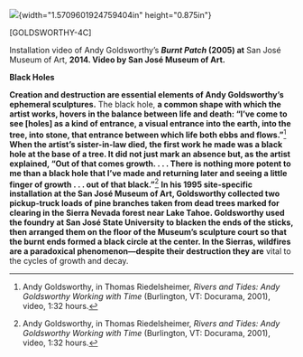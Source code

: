 ![](media/image1.png){width="1.5709601924759404in" height="0.875in"}

\[GOLDSWORTHY-4C\]

Installation video of Andy Goldsworthy’s ***Burnt Patch* (2005) at** San José Museum of Art, **2014. Video by San José Museum of Art.**

**Black Holes**

**Creation and destruction are essential elements of Andy Goldsworthy’s ephemeral sculptures.** The black hole, **a common shape with which the artist works, hovers in the balance between life and death: “I’ve come to see \[holes\] as a kind of entrance, a visual entrance into the earth, into the tree, into stone, that entrance between which life both ebbs and flows.”**[^1] **When the artist’s sister-in-law died, the first work he made was a black hole at the base of a tree. It did not just mark an absence but, as the artist explained, “Out of that comes growth. . . . There is nothing more potent to me than a black hole that I’ve made and returning later and seeing a little finger of growth . . . out of that black.”**[^2] **In his 1995 site-specific installation at the San José Museum of Art, Goldsworthy collected two pickup-truck loads of pine branches taken from dead trees marked for clearing in the Sierra Nevada forest near Lake Tahoe. Goldsworthy used the foundry at San José State University to blacken the ends of the sticks, then arranged them on the floor of the Museum’s sculpture court so that the burnt ends formed a black circle at the center. In the Sierras, wildfires are a paradoxical phenomenon—despite their destruction they are** vital to the cycles of growth and decay.

[^1]: Andy Goldsworthy, in Thomas Riedelsheimer, *Rivers and Tides: Andy Goldsworthy Working with Time* (Burlington, VT: Docurama, 2001), video, 1:32 hours.

[^2]: Andy Goldsworthy, in Thomas Riedelsheimer, *Rivers and Tides: Andy Goldsworthy Working with Time* (Burlington, VT: Docurama, 2001), video, 1:32 hours.
